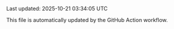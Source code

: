 Last updated: 2025-10-21 03:34:05 UTC

This file is automatically updated by the GitHub Action workflow.
